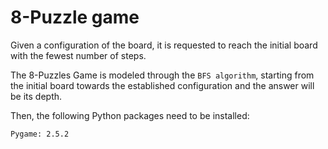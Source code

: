 # 8-Puzzle game
Given a configuration of the board, it is requested to reach the initial board with the fewest number of steps.

The 8-Puzzles Game is modeled through the `BFS algorithm`, starting from the initial board towards the established configuration and the answer will be its depth.

Then, the following Python packages need to be installed:
```
Pygame: 2.5.2
```

